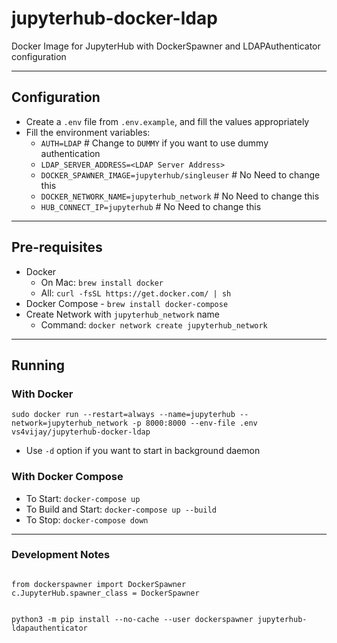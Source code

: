 # jupyterhub-docker-ldap

Docker Image for JupyterHub with DockerSpawner and LDAPAuthenticator configuration

---

## Configuration

- Create a `.env` file from `.env.example`, and fill the values appropriately
- Fill the environment variables:
  - `AUTH=LDAP` # Change to `DUMMY` if you want to use dummy authentication
  - `LDAP_SERVER_ADDRESS=<LDAP Server Address>`
  - `DOCKER_SPAWNER_IMAGE=jupyterhub/singleuser` # No Need to change this
  - `DOCKER_NETWORK_NAME=jupyterhub_network` # No Need to change this
  - `HUB_CONNECT_IP=jupyterhub` # No Need to change this

---

## Pre-requisites

- Docker 
  - On Mac: `brew install docker`
  - All: `curl -fsSL https://get.docker.com/ | sh`
- Docker Compose - `brew install docker-compose`
- Create Network with `jupyterhub_network` name
  - Command: `docker network create jupyterhub_network` 

---

## Running

### With Docker

```
sudo docker run --restart=always --name=jupyterhub --network=jupyterhub_network -p 8000:8000 --env-file .env vs4vijay/jupyterhub-docker-ldap
```

- Use `-d` option if you want to start in background daemon

### With Docker Compose

- To Start: `docker-compose up`
- To Build and Start: `docker-compose up --build`
- To Stop: `docker-compose down`

---

### Development Notes

```python3

from dockerspawner import DockerSpawner
c.JupyterHub.spawner_class = DockerSpawner


python3 -m pip install --no-cache --user dockerspawner jupyterhub-ldapauthenticator


```